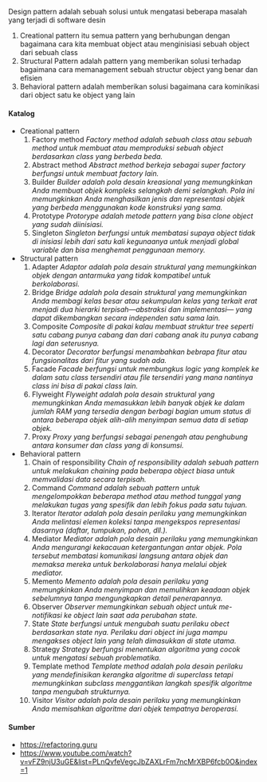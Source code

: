 Design pattern adalah sebuah solusi untuk mengatasi beberapa masalah yang terjadi di software desin

1. Creational pattern itu semua pattern yang berhubungan dengan bagaimana cara kita membuat
object atau menginisiasi sebuah object dari sebuah class
2. Structural Pattern adalah pattern yang memberikan solusi terhadap bagaimana cara memanagement sebuah structur object yang benar dan efisien
3. Behavioral pattern adalah memberikan solusi bagaimana cara kominikasi dari object satu ke object yang lain

#### Katalog
- Creational pattern
    1. Factory method
        *Factory method adalah sebuah class atau sebuah method untuk membuat atau memproduksi sebuah object berdasarkan class yang berbeda beda.*
    2. Abstract method
        *Abstract method berkeja sebagai super factory berfungsi untuk membuat factory lain.*
    3. Builder
        *Builder adalah pola desain kreasional yang memungkinkan Anda membuat objek kompleks selangkah demi selangkah. Pola ini memungkinkan Anda menghasilkan jenis dan representasi objek yang berbeda menggunakan kode konstruksi yang sama.*
    4. Prototype
        *Protorype adalah metode pattern yang bisa clone object yang sudah diinisiasi.*
    5. Singleton
        *Singleton berfungsi untuk membatasi supaya object tidak di inisiasi lebih dari satu kali kegunaanya untuk menjadi global variable dan bisa menghemat penggunaan memory.*
- Structural pattern
    1. Adapter
        *Adaptor adalah pola desain struktural yang memungkinkan objek dengan antarmuka yang tidak kompatibel untuk berkolaborasi.*
    2. Bridge
        *Bridge adalah pola desain struktural yang memungkinkan Anda membagi kelas besar atau sekumpulan kelas yang terkait erat menjadi dua hierarki terpisah—abstraksi dan implementasi— yang dapat dikembangkan secara independen satu sama lain.*
    3. Composite
        *Composite di pakai kalau membuat struktur tree seperti satu cabang punya cabang dan dari cabang anak itu punya cabang lagi dan seterusnya.*
    4. Decorator
        *Decorator berfungsi menambahkan bebrapa fitur atau fungsionalitas dari fitur yang sudah ada.*
    5. Facade
        *Facade berfungsi untuk membungkus logic yang komplek ke dalam satu class tersendiri atau file tersendiri yang mana nantinya class ini bisa di pakai class lain.*
    6. Flyweight
        *Flyweight adalah pola desain struktural yang memungkinkan Anda memasukkan lebih banyak objek ke dalam jumlah RAM yang tersedia dengan berbagi bagian umum status di antara beberapa objek alih-alih menyimpan semua data di setiap objek.*
    7. Proxy
        *Proxy yang berfungsi sebagai penengah atau penghubung antara konsumer dan class yang di konsumsi.*
- Behavioral pattern
    1. Chain of responsibility
        *Chain of responsibility adalah sebuah pattern untuk melakukan chaining pada beberapa object biasa untuk memvalidasi data secara terpisah.*
    2. Command
        *Command adalah sebuah pattern untuk mengelompokkan beberapa method atau method tunggal yang melakukan tugas yang spesifik dan lebih fokus pada satu tujuan.*
    3. Iterator
        *Iterator adalah pola desain perilaku yang memungkinkan Anda melintasi elemen koleksi tanpa mengekspos representasi dasarnya (daftar, tumpukan, pohon, dll.).*
    4. Mediator
        *Mediator adalah pola desain perilaku yang memungkinkan Anda mengurangi kekacauan ketergantungan antar objek. Pola tersebut membatasi komunikasi langsung antara objek dan memaksa mereka untuk berkolaborasi hanya melalui objek mediator.*
    5. Memento
        *Memento adalah pola desain perilaku yang memungkinkan Anda menyimpan dan memulihkan keadaan objek sebelumnya tanpa mengungkapkan detail penerapannya.*
    6. Observer
        *Observer memungkinkan sebuah object untuk me-notifikasi ke object lain saat ada perubahan state.*
    7. State
        *State berfungsi untuk mengubah suatu perilaku obect berdasarkan state nya. Perilaku dari object ini juga mampu mengakses object lain yang telah dimasukkan di state utama.*
    8. Strategy
        *Strategy berfungsi menentukan algoritma yang cocok untuk mengatasi sebuah problematika.*
    9. Template method
        *Template method adalah pola desain perilaku yang mendefinisikan kerangka algoritme di superclass tetapi memungkinkan subclass menggantikan langkah spesifik algoritme tanpa mengubah strukturnya.*
    10. Visitor
        *Visitor adalah pola desain perilaku yang memungkinkan Anda memisahkan algoritme dari objek tempatnya beroperasi.*

#### Sumber
- https://refactoring.guru
- https://www.youtube.com/watch?v=vFZ9njU3uGE&list=PLnQvfeVegcJbZAXLrFm7ncMrXBP6fcb0O&index=1
